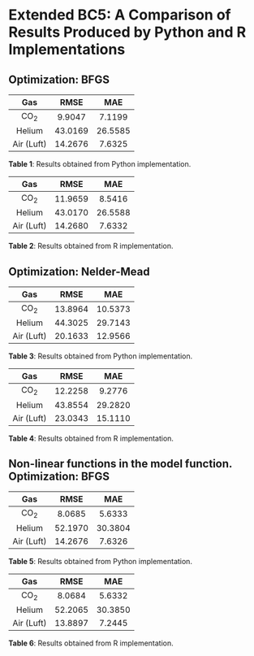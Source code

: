 # Extended BC5: A Comparison of Results Produced by Python and R Implementations

## Optimization: BFGS

| Gas      | RMSE | MAE  |
|:----------:|:----:|:-----------:|
| CO<sub>2</sub>  | 9.9047  | 7.1199  |
| Helium  | 43.0169  | 26.5585    |
| Air (Luft) | 14.2676  | 7.6325      |

**Table 1**: Results obtained from Python implementation.

| Gas      | RMSE | MAE  |
|:----------:|:----:|:-----------:|
| CO<sub>2</sub>  | 11.9659  | 8.5416  |
| Helium  | 43.0170  | 26.5588    |
| Air (Luft) | 14.2680  | 7.6332      |

**Table 2**: Results obtained from R implementation.


## Optimization: Nelder-Mead

| Gas      | RMSE | MAE  |
|:----------:|:----:|:-----------:|
| CO<sub>2</sub>  | 13.8964  | 10.5373  |
| Helium  | 44.3025  | 29.7143    |
| Air (Luft) | 20.1633  | 12.9566      |

**Table 3**: Results obtained from Python implementation.

| Gas      | RMSE | MAE  |
|:----------:|:----:|:-----------:|
| CO<sub>2</sub>  | 12.2258  | 9.2776  |
| Helium  | 43.8554  | 29.2820    |
| Air (Luft) | 23.0343  | 15.1110      |

**Table 4**: Results obtained from R implementation.

## Non-linear functions in the model function. Optimization: BFGS

| Gas      | RMSE | MAE  |
|:----------:|:----:|:-----------:|
| CO<sub>2</sub>  | 8.0685  | 5.6333  |
| Helium  | 52.1970  | 30.3804    |
| Air (Luft) | 14.2676  | 7.6326      |

**Table 5**: Results obtained from Python implementation.

| Gas      | RMSE | MAE  |
|:----------:|:----:|:-----------:|
| CO<sub>2</sub>  | 8.0684  | 5.6332  |
| Helium  | 52.2065  | 30.3850    |
| Air (Luft) | 13.8897  | 7.2445      |

**Table 6**: Results obtained from R implementation.


